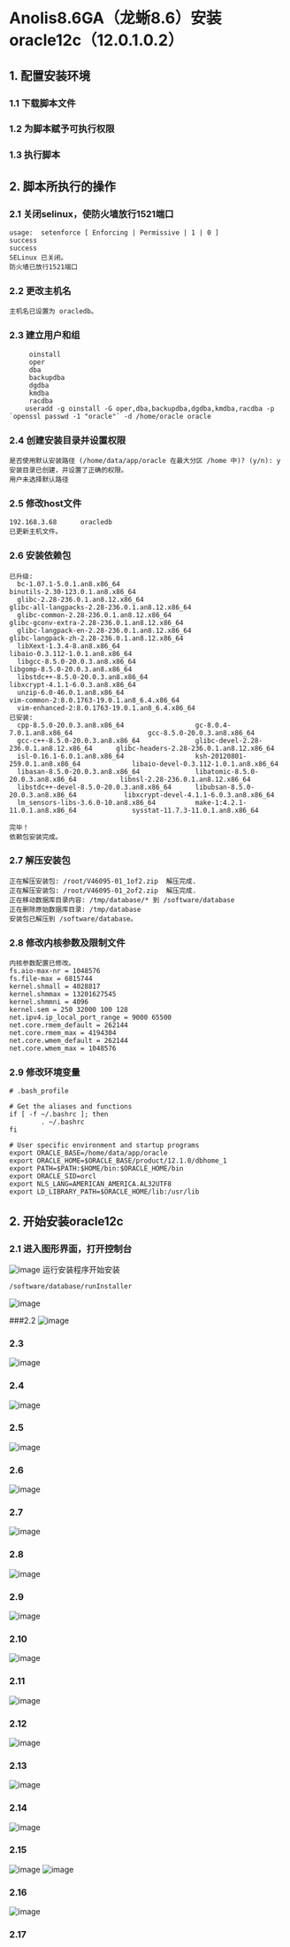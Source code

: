 # Anolis8.6GA（龙蜥8.6）安装oracle12c（12.0.1.0.2）
## 1. 配置安装环境
### 1.1 下载脚本文件
### 1.2 为脚本赋予可执行权限
### 1.3 执行脚本
## 2. 脚本所执行的操作
### 2.1 关闭selinux，使防火墙放行1521端口
```
usage:  setenforce [ Enforcing | Permissive | 1 | 0 ]
success
success
SELinux 已关闭。
防火墙已放行1521端口
```
### 2.2 更改主机名
```
主机名已设置为 oracledb。
```
### 2.3 建立用户和组
```
     oinstall
     oper
     dba
     backupdba
     dgdba
     kmdba
     racdba
    useradd -g oinstall -G oper,dba,backupdba,dgdba,kmdba,racdba -p `openssl passwd -1 "oracle"` -d /home/oracle oracle 

```
### 2.4 创建安装目录并设置权限
```
是否使用默认安装路径 (/home/data/app/oracle 在最大分区 /home 中)? (y/n): y
安装目录已创建，并设置了正确的权限。
用户未选择默认路径
```
### 2.5 修改host文件
```
192.168.3.68      oracledb
已更新主机文件。

```
### 2.6 安装依赖包
```
已升级:
  bc-1.07.1-5.0.1.an8.x86_64                                         binutils-2.30-123.0.1.an8.x86_64
  glibc-2.28-236.0.1.an8.12.x86_64                                   glibc-all-langpacks-2.28-236.0.1.an8.12.x86_64
  glibc-common-2.28-236.0.1.an8.12.x86_64                            glibc-gconv-extra-2.28-236.0.1.an8.12.x86_64
  glibc-langpack-en-2.28-236.0.1.an8.12.x86_64                       glibc-langpack-zh-2.28-236.0.1.an8.12.x86_64
  libXext-1.3.4-8.an8.x86_64                                         libaio-0.3.112-1.0.1.an8.x86_64
  libgcc-8.5.0-20.0.3.an8.x86_64                                     libgomp-8.5.0-20.0.3.an8.x86_64
  libstdc++-8.5.0-20.0.3.an8.x86_64                                  libxcrypt-4.1.1-6.0.3.an8.x86_64
  unzip-6.0-46.0.1.an8.x86_64                                        vim-common-2:8.0.1763-19.0.1.an8_6.4.x86_64
  vim-enhanced-2:8.0.1763-19.0.1.an8_6.4.x86_64
已安装:
  cpp-8.5.0-20.0.3.an8.x86_64                  gc-8.0.4-7.0.1.an8.x86_64                   gcc-8.5.0-20.0.3.an8.x86_64
  gcc-c++-8.5.0-20.0.3.an8.x86_64              glibc-devel-2.28-236.0.1.an8.12.x86_64      glibc-headers-2.28-236.0.1.an8.12.x86_64
  isl-0.16.1-6.0.1.an8.x86_64                  ksh-20120801-259.0.1.an8.x86_64             libaio-devel-0.3.112-1.0.1.an8.x86_64
  libasan-8.5.0-20.0.3.an8.x86_64              libatomic-8.5.0-20.0.3.an8.x86_64           libnsl-2.28-236.0.1.an8.12.x86_64
  libstdc++-devel-8.5.0-20.0.3.an8.x86_64      libubsan-8.5.0-20.0.3.an8.x86_64            libxcrypt-devel-4.1.1-6.0.3.an8.x86_64
  lm_sensors-libs-3.6.0-10.an8.x86_64          make-1:4.2.1-11.0.1.an8.x86_64              sysstat-11.7.3-11.0.1.an8.x86_64

完毕！
依赖包安装完成。

```
### 2.7 解压安装包
```
正在解压安装包: /root/V46095-01_1of2.zip  解压完成.
正在解压安装包: /root/V46095-01_2of2.zip  解压完成.
正在移动数据库目录内容: /tmp/database/* 到 /software/database
正在删除原始数据库目录: /tmp/database
安装包已解压到 /software/database。
```
### 2.8 修改内核参数及限制文件
```
内核参数配置已修改。
fs.aio-max-nr = 1048576
fs.file-max = 6815744
kernel.shmall = 4028817
kernel.shmmax = 13201627545
kernel.shmmni = 4096
kernel.sem = 250 32000 100 128
net.ipv4.ip_local_port_range = 9000 65500
net.core.rmem_default = 262144
net.core.rmem_max = 4194304
net.core.wmem_default = 262144
net.core.wmem_max = 1048576
```
### 2.9 修改环境变量
```
# .bash_profile

# Get the aliases and functions
if [ -f ~/.bashrc ]; then
        . ~/.bashrc
fi

# User specific environment and startup programs
export ORACLE_BASE=/home/data/app/oracle
export ORACLE_HOME=$ORACLE_BASE/product/12.1.0/dbhome_1
export PATH=$PATH:$HOME/bin:$ORACLE_HOME/bin
export ORACLE_SID=orcl
export NLS_LANG=AMERICAN_AMERICA.AL32UTF8
export LD_LIBRARY_PATH=$ORACLE_HOME/lib:/usr/lib
```
## 2. 开始安装oracle12c
### 2.1 进入图形界面，打开控制台
![image](https://github.com/Yogoshiteyo/Anolis8.6-install-oracle12c/assets/58699906/37cbab75-4ba3-48cc-98b4-36d9c696102b)
运行安装程序开始安装
```bash
/software/database/runInstaller
```
![image](https://github.com/Yogoshiteyo/Anolis8.6-install-oracle12c/assets/58699906/fdd7dd6c-39a4-4c70-9480-80e932bd1e50)

###2.2 
![image](https://github.com/Yogoshiteyo/Anolis8.6-install-oracle12c/assets/58699906/1823d607-16a0-42ab-8e23-cc11a94dd6d3)

### 2.3 
![image](https://github.com/Yogoshiteyo/Anolis8.6-install-oracle12c/assets/58699906/38fdc516-c972-42a1-8594-da480af18e86)

### 2.4 
![image](https://github.com/Yogoshiteyo/Anolis8.6-install-oracle12c/assets/58699906/0b73fafe-1a82-44a3-aab5-0eb1d0fda19f)

### 2.5
![image](https://github.com/Yogoshiteyo/Anolis8.6-install-oracle12c/assets/58699906/cafa462f-fb6c-41d0-b5d8-22fb9b8ea704)

### 2.6 
![image](https://github.com/Yogoshiteyo/Anolis8.6-install-oracle12c/assets/58699906/3f6dc125-bc78-43aa-aad1-e56eae5fcb22)

### 2.7 
![image](https://github.com/Yogoshiteyo/Anolis8.6-install-oracle12c/assets/58699906/9b64066e-e3e4-4efc-bb47-2b23bfcc7a47)

### 2.8 
![image](https://github.com/Yogoshiteyo/Anolis8.6-install-oracle12c/assets/58699906/a1e48ed0-dec2-458e-b108-8fc2dbdf71eb)

### 2.9 
![image](https://github.com/Yogoshiteyo/Anolis8.6-install-oracle12c/assets/58699906/656f8d57-9e0f-411d-a981-fa9744b29060)

### 2.10 
![image](https://github.com/Yogoshiteyo/Anolis8.6-install-oracle12c/assets/58699906/a8e25660-2203-43b1-b7d8-9a5f3456b19b)

### 2.11 
![image](https://github.com/Yogoshiteyo/Anolis8.6-install-oracle12c/assets/58699906/43754572-3809-4185-9b3c-9e5c16bbef21)

### 2.12 
![image](https://github.com/Yogoshiteyo/Anolis8.6-install-oracle12c/assets/58699906/c3057c19-3b8a-4b14-8055-2022d3dae240)

### 2.13 
![image](https://github.com/Yogoshiteyo/Anolis8.6-install-oracle12c/assets/58699906/b9f68a70-1fc5-4471-98fc-7032b08f6652)

### 2.14 
![image](https://github.com/Yogoshiteyo/Anolis8.6-install-oracle12c/assets/58699906/ae72d3d6-b6a7-42a1-8012-6d54ca3fcc07)

### 2.15 
![image](https://github.com/Yogoshiteyo/Anolis8.6-install-oracle12c/assets/58699906/df4fc512-d374-4ddb-9a9c-71769b620137)
![image](https://github.com/Yogoshiteyo/Anolis8.6-install-oracle12c/assets/58699906/c9d9325d-1239-4d76-9c97-c6087c4d7f76)

### 2.16 
![image](https://github.com/Yogoshiteyo/Anolis8.6-install-oracle12c/assets/58699906/d2efd655-f8d3-4c61-823d-cb3f60a04c82)

### 2.17














